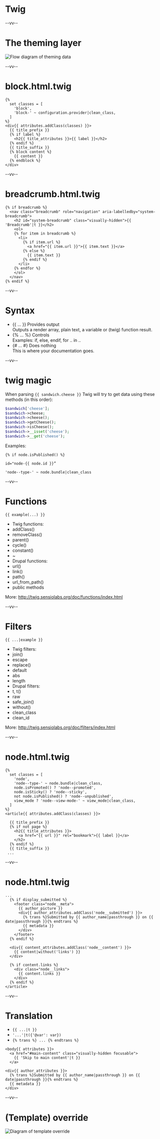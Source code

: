 # Twig

--vv--

# The theming layer

![Flow diagram of theming data](assets/images/theme-data-diagram.png) <!-- .element: style="width: 35%;" -->

--vv--

# block.html.twig

```twig
{%
  set classes = [
    'block',
    'block-' ~ configuration.provider|clean_class,
  ]
%}
<div{{ attributes.addClass(classes) }}>
  {{ title_prefix }}
  {% if label %}
    <h2{{ title_attributes }}>{{ label }}</h2>
  {% endif %}
  {{ title_suffix }}
  {% block content %}
    {{ content }}
  {% endblock %}
</div>
```

--vv--

# breadcrumb.html.twig

```twig
{% if breadcrumb %}
  <nav class="breadcrumb" role="navigation" aria-labelledby="system-breadcrumb">
    <h2 id="system-breadcrumb" class="visually-hidden">{{ 'Breadcrumb'|t }}</h2>
    <ol>
    {% for item in breadcrumb %}
      <li>
        {% if item.url %}
          <a href="{{ item.url }}">{{ item.text }}</a>
        {% else %}
          {{ item.text }}
        {% endif %}
      </li>
    {% endfor %}
    </ol>
  </nav>
{% endif %}
```

--vv--

# Syntax
- {{ ... }} Provides output <br>Outputs a render array, plain text, a variable or (twig) function result.
- {% ... %} Controls <br>Examples: if, else, endif, for .. in ..
- {# ... #} Does nothing <br>This is where your documentation goes.

--vv--

# twig magic

When parsing `{{ sandwich.cheese }}` Twig will try to get data using these methods (in this order):

```php
$sandwich['cheese'];
$sandwich->cheese;
$sandwich->cheese();
$sandwich->getCheese();
$sandwich->isCheese();
$sandwich->__isset('cheese');
$sandwich->__get('cheese');
```

Examples:
```twig
{% if node.isPublished() %}

id="node-{{ node.id }}”

'node--type-' ~ node.bundle|clean_class
```

--vv--

# Functions
<!-- .slide: class="layout-two-col"-->

```twig
{{ example(...) }}
```

- Twig functions:
- addClass()
- removeClass()
- parent()
- cycle()
- constant()
- ~
- Drupal functions:
- url()
- link()
- path()
- url_from_path()
- public methods

More: http://twig.sensiolabs.org/doc/functions/index.html

--vv--

# Filters
<!-- .slide: class="layout-two-col"-->

```twig
{{ ...|example }}
```

- Twig filters:
- join()
- escape
- replace()
- default
- abs
- length
- Drupal filters:
- t, t()
- raw
- safe_join()
- without()
- clean_class
- clean_id

More: http://twig.sensiolabs.org/doc/filters/index.html

--vv--

# node.html.twig

```twig
{%
  set classes = [
    'node',
    'node--type-' ~ node.bundle|clean_class,
    node.isPromoted() ? 'node--promoted',
    node.isSticky() ? 'node--sticky',
    not node.isPublished() ? 'node--unpublished',
    view_mode ? 'node--view-mode-' ~ view_mode|clean_class,
  ]
%}
<article{{ attributes.addClass(classes) }}>

  {{ title_prefix }}
  {% if not page %}
    <h2{{ title_attributes }}>
      <a href="{{ url }}" rel="bookmark">{{ label }}</a>
    </h2>
  {% endif %}
  {{ title_suffix }}
 ...
```

--vv--

# node.html.twig

```twig
...
  {% if display_submitted %}
    <footer class="node__meta">
      {{ author_picture }}
      <div{{ author_attributes.addClass('node__submitted') }}>
        {% trans %}Submitted by {{ author_name|passthrough }} on {{ date|passthrough }}{% endtrans %}
        {{ metadata }}
      </div>
    </footer>
  {% endif %}

  <div{{ content_attributes.addClass('node__content') }}>
    {{ content|without('links') }}
  </div>

  {% if content.links %}
    <div class="node__links">
      {{ content.links }}
    </div>
  {% endif %}
</article>
```

--vv--

# Translation
- `{{ ...|t }}`
- `'...'|t({'@var': var})`
- `{% trans %} ... {% endtrans %}`

```twig
<body{{ attributes }}>
  <a href="#main-content" class="visually-hidden focusable">
    {{ 'Skip to main content'|t }}
  </a>
```

```twig
<div{{ author_attributes }}>
  {% trans %}Submitted by {{ author_name|passthrough }} on {{ date|passthrough }}{% endtrans %}
  {{ metadata }}
</div>
```

--vv--

# (Template) override

![Diagram of template override](assets/images/theme-template-override-diagram.png) <!-- .element: style="width: 60%;" -->
